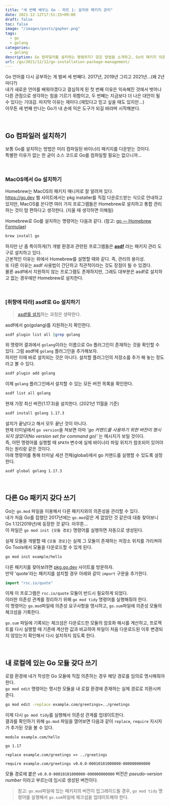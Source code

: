 ```yaml
---
title: "세 번째 배우는 Go - 파트 1: 설치와 패키지 관리"
date: 2021-12-12T17:51:15+09:00
draft: false
toc: false
image: "/images/posts/gopher.png"
tags:
  - go
  - golang
categories:
  - golang
description: Go 컴파일러를 설치하는 평범하지? 않은 방법을 소개하고, Go의 패키지 의존성 관리 방법과 원리를 알아본다. 
url: /go/2021/12/12/go-installation-package-management/
---
```


Go 언어를 다시 공부하는 게 벌써 세 번째다. 2017년, 2019년 그리고 2021년...(왜 2년마다?)  
내가 새로운 언어를 배워야겠다고 결심하게 된 첫 번째 이유은 익숙해진 것에서 벗어나 다른 관점으로 생각하는 힘을 기르기 위함이고, 두 번째는 지금보다 더 나은 대안이 될 수 있다는 기대감. 마지막 이유는 재미다.(재밌다고 믿고 싶을 때도 있지만...)   
아무튼 세 번째 만나는 Go가 내 손에 익은 도구가 되길 바라며 시작해본다.  

<br/>

## Go 컴파일러 설치하기
보통 Go를 설치하는 방법은 미리 컴파일된 바이너리 패키지를 다운받는 것이다.  
특별한 이유가 없는 한 굳이 소스 코드로 Go를 컴파일할 필요는 없으니까...  

<br/>

### MacOS에서 Go 설치하기
Homebrew는 MacOS의 패키지 매니저로 잘 알려져 있다.  
https://go.dev 웹 사이트에서는 pkg installer를 직접 다운로드받는 식으로 안내하고 있지만,  MacOS를 쓴다면 여러 가지 프로그램들은 Homebrew로 설치하고 통합 관리하는 것이 맘 편하다고 생각한다. (지울 때 생각하면 이해됨)  

Homebrew로 Go를 설치하는 명령어는 다음과 같다. (참고: [go — Homebrew Formulae](https://formulae.brew.sh/formula/go))  

```bash
brew install go
```

하지만 난 좀 특이하게(?) 개발 환경과 관련된 프로그램들은 **[asdf](https://github.com/asdf-vm/asdf)** 라는 패키지 관리 도구로 설치하고 있다.  
근본적인 이유는 위에서 Homebrew를 설명할 때와 같다. 즉, 관리의 용이성.  
또 다른 이유는 asdf 사용법이 간단하고 직관적이라는 것도 장점이 될 수 있겠다.  
물론 asdf에서 지원하지 않는 프로그램도 존재하지만, 그래도 대부분은 asdf로 설치하고 없는 경우에만 Homebrew로 설치한다.  

<br/>

### [취향에 따라] asdf로 Go 설치하기
> [asdf를 설치](http://asdf-vm.com/)하는 과정은 생략한다.  

asdf에서 go(golang)를 지원하는지 확인한다.  

```bash
asdf plugin list all |grep golang
```

위 명령어 결과에서 `golang`이라는 이름으로 Go 플러그인이 존재하는 것을 확인할 수 있다.
그럼 asdf에 `golang` 플러그인을 추가해보자.  
하지만 이때 바로 설치되는 것은 아니다. 설치할 플러그인의 저장소를 추가 해 놓는 정도라고 볼 수 있다.  

```bash
asdf plugin add golang
```

이제 `golang` 플러그인에서 설치할 수 있는 모든 버전 목록을 확인한다.  

```bash
asdf list all golang
```

현재 가장 최신 버전(1.17.3)을 설치한다. (2021년 11월을 기준)  

```bash
asdf install golang 1.17.3
```

설치가 끝났다고 해서 모두 끝난 것이 아니다.  
현재 터미널에서 `go version`을 쳐보면 아마 _'go 커맨드를 사용하기 위한 버전이 명시되지 않았다(No version set for command go)'_ 는 메시지가 보일 것이다.   
즉, 어떤 명령어를 실행할 때 `$PATH` 변수에 실제 바이너리 파일 위치가 참조되어 있어야 하는 원리랑 같은 것이다.  
아래 명령어를 통해 터미널 세션 전체(global)에서 go 커맨드를 실행할 수 있도록 설정한다.  

```bash
asdf global golang 1.17.3
```

<br/>

## 다른 Go 패키지 갖다 쓰기
Go는 `go.mod` 파일을 이용해서 다른 패키지와의 의존성을 관리할 수 있다.  
내가 처음 Go를 접했던 2017년에는 `go.mod`같은 게 없었던 것 같은데 대충 찾아보니 Go 1.12(2019년)에 등장한 것 같다. 아무튼...  
이 파일은 `go mod init {모듈 경로}` 명령어를 실행하면 자동으로 생성된다.  

실제 모듈을 개발할 때 `{모듈 경로}`는 실제 그 모듈이 존재하는 저장소 위치를 가리켜야 Go Tools에서 모듈을 다운로드할 수 있게 된다.  

```bash
go mod init example/hello
```

다른 패키지를 찾아보려면 [pkg.go.dev](https://pkg.go.dev/) 사이트를 방문하자.  
만약 'quote'라는 패키지를 설치할 경우 아래와 같이 `import` 구문을 추가한다.  

```go
import "rsc.io/quote"
```

이제 이 프로그램은 `rsc.io/quote` 모듈이 반드시 필요하게 되었다.  
이러한 의존성 관계를 정리하기 위해 `go mod tidy` 명령어를 실행해줘야 한다.  
이 명령어는 `go.mod`파일에 의존성 요구사항을 명시하고, `go.sum`파일에 의존성 모듈의 체크섬을 기록한다.  

`go.sum` 파일에 기록되는 체크섬은 다운로드한 모듈의 암호화 해시를 계산하고, 프로젝트를 다시 실행할 때 기존에 계산한 값과 비교하여 파일이 처음 다운로드된 이후 변경되지 않았는지 확인해서 다시 설치하지 않도록 한다.  

<br/>

## 내 로컬에 있는 Go 모듈 갖다 쓰기
로컬 환경에 내가 작성한 Go 모듈에 직접 의존하는 경우 해당 경로를 임의로 명시해줘야 한다.  
`go mod edit` 명령어는 명시한 모듈을 내 로컬 환경에 존재하는 실제 경로로 치환시켜 준다.  

```bash
go mod edit -replace example.com/greetings=../greetings
```

이제 다시 `go mod tidy`를 실행해서 의존성 관계를 업데이트한다.  
결과를 확인하기 위해 `go.mod` 파일을 열어보면 다음과 같이 `replace`, `require` 지시자가 추가된 것을 볼 수 있다.  

```
module example.com/hello

go 1.17

replace example.com/greetings => ../greetings

require example.com/greetings v0.0.0-00010101000000-000000000000
```

모듈 경로에 붙은 `v0.0.0-00010101000000-000000000000` 버전은 *pseudo-version number* 이라고 부르는데 임시로 생성된 버전이다.  

> 참고: `go.mod`파일에 있는 패키지의 버전이 업그레이드될 경우, `go mod tidy` 명령어를 실행해서 `go.sum`파일에 체크섬을 업데이트해야 한다.
